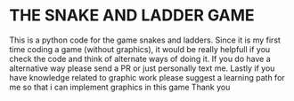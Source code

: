 # THE SNAKE AND LADDER GAME

This is a python code for the game snakes and ladders.
Since it is my first time coding a game (without graphics), it would be really helpfull if you check the code and think of alternate ways of doing it.
If you do have a alternative way please send a PR or just personally text me.
Lastly if you have knowledge related to graphic work please suggest a learning path for me so that i can implement graphics in this game 
Thank you  
